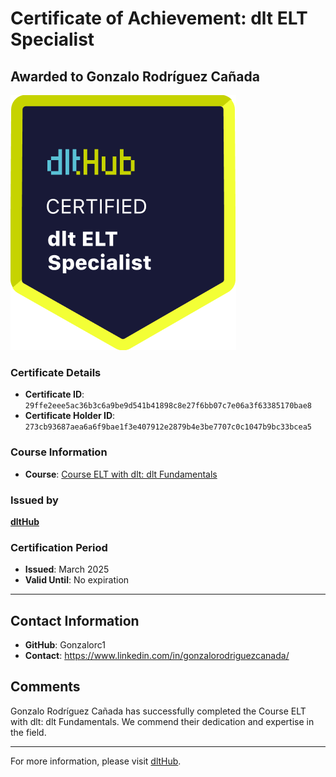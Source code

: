 
# Certificate of Achievement: dlt ELT Specialist

## Awarded to **Gonzalo Rodríguez Cañada**

![Course Image](../badges/dlt_ELT_specialist.png)

### Certificate Details
- **Certificate ID**: `29ffe2eee5ac36b3c6a9be9d541b41898c8e27f6bb07c7e06a3f63385170bae8`
- **Certificate Holder ID**: `273cb93687aea6a6f9bae1f3e407912e2879b4e3be7707c0c1047b9bc33bcea5`

### Course Information
- **Course**: [Course ELT with dlt: dlt Fundamentals](https://github.com/dlt-hub/dlthub-education/tree/main/courses/dlt_fundamentals_dec_2024)

### Issued by
[**dltHub**](https://dlthub.com/) 

### Certification Period
- **Issued**: March 2025
- **Valid Until**: No expiration

---

## Contact Information
- **GitHub**: Gonzalorc1
- **Contact**: https://www.linkedin.com/in/gonzalorodriguezcanada/

## Comments
Gonzalo Rodríguez Cañada has successfully completed the Course ELT with dlt: dlt Fundamentals. We commend their dedication and expertise in the field.

---

For more information, please visit [dltHub](https://dlthub.com/).
    